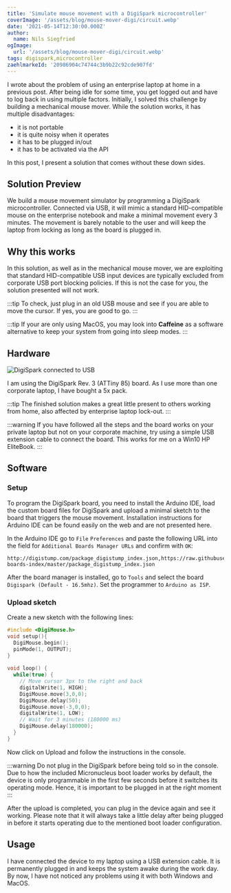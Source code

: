 ```yaml
---
title: 'Simulate mouse movement with a DigiSpark microcontroller'
coverImage: '/assets/blog/mouse-mover-digi/circuit.webp'
date: '2021-05-14T12:30:00.000Z'
author:
  name: Nils Siegfried
ogImage:
  url: '/assets/blog/mouse-mover-digi/circuit.webp'
tags: digispark,microcontroller
zaehlmarkeId: '20986904c74744c3b9b22c92cde907fd'
---
```


I wrote about the problem of using an enterprise laptop at home in a previous post. After being idle for some time, you get logged out and have to log back in using multiple factors. Initially, I solved this challenge by building a mechanical mouse mover. While the solution works, it has multiple disadvantages:

* it is not portable
* it is quite noisy when it operates
* it has to be plugged in/out
* it has to be activated via the API

In this post, I present a solution that comes without these down sides.

## Solution Preview

We build a mouse movement simulator by programming a DigiSpark microcontroller. Connected via USB, it will mimic a standard HID-compatible mouse on the enterprise notebook and make a minimal movement every 3 minutes. The movement is barely notable to the user and will keep the laptop from locking as long as the board is plugged in.

## Why this works
In this solution, as well as in the mechanical mouse mover, we are exploiting that standard HID-compatible USB input devices are typically excluded from corporate USB port blocking policies. If this is not the case for you, the solution presented will not work.

:::tip
To check, just plug in an old USB mouse and see if you are able to move the cursor. If yes, you are good to go.
:::

:::tip
If your are only using MacOS, you may look into **Caffeine** as a software alternative to keep your system from going into sleep modes.
:::

## Hardware

![DigiSpark connected to USB](/assets/blog/mouse-mover-digi/digi.webp)

I am using the DigiSpark Rev. 3 (ATTiny 85) board. As I use more than one corporate laptop, I have bought a 5x pack.

:::tip
The finished solution makes a great little present to others working from home, also affected by enterprise laptop lock-out.
:::

:::warning
If you have followed all the steps and the board works on your private laptop but not on your corporate machine, try using a simple USB extension cable to connect the board. This works for me on a Win10 HP EliteBook.
:::

## Software

### Setup
To program the DigiSpark board, you need to install the Arduino IDE, load the custom board files for DigiSpark and upload a minimal sketch to the board that triggers the mouse movement. Installation instructions for Arduino IDE can be found easily on the web and are not presented here.

In the Arduino IDE go to `File` `Preferences` and paste the following URL into the field for `Additional Boards Manager URLs` and confirm with `OK`:
```
http://digistump.com/package_digistump_index.json,https://raw.githubusercontent.com/digistump/arduino-boards-index/master/package_digistump_index.json
```


After the board manager is installed, go to `Tools` and select the board `Digispark (Default - 16.5mhz)`. Set the programmer to `Arduino as ISP`.

### Upload sketch

Create a new sketch with the following lines:

```c
#include <DigiMouse.h>
void setup(){
  DigiMouse.begin();
  pinMode(1, OUTPUT);
}
 
void loop() {
  while(true) {
    // Move cursor 3px to the right and back  
    digitalWrite(1, HIGH);    
    DigiMouse.move(3,0,0);
    DigiMouse.delay(50);
    DigiMouse.move(-3,0,0);
    digitalWrite(1, LOW);
    // Wait for 3 minutes (180000 ms)
    DigiMouse.delay(180000);
  }
}
```

Now click on Upload and follow the instructions in the console.

:::warning
Do not plug in the DigiSpark before being told so in the console. Due to how the included Micronucleus boot loader works by default, the device is only programmable in the first few seconds before it switches its operating mode. Hence, it is important to be plugged in at the right moment
:::

After the upload is completed, you can plug in the device again and see it working. Please note that it will always take a little delay after being plugged in before it starts operating due to the mentioned boot loader configuration.

## Usage

I have connected the device to my laptop using a USB extension cable. It is permanently plugged in and keeps the system awake during the work day. By now, I have not noticed any problems using it with both Windows and MacOS. 